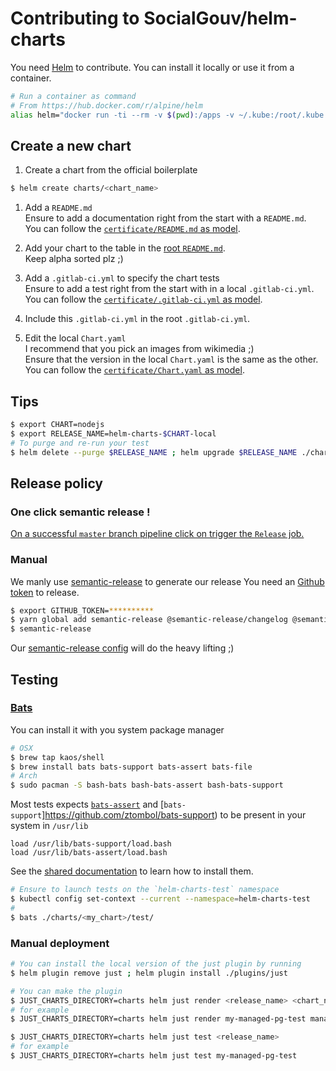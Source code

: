 # Contributing to SocialGouv/helm-charts

You need [Helm](https://helm.sh) to contribute. You can install it locally or use it from a container.

```sh
# Run a container as command
# From https://hub.docker.com/r/alpine/helm
alias helm="docker run -ti --rm -v $(pwd):/apps -v ~/.kube:/root/.kube -v ~/.helm:/root/.helm --user $(id -u):$(id -g) alpine/helm"
```

## Create a new chart

1. Create a chart from the official boilerplate

```bash
$ helm create charts/<chart_name>
```

1. Add a `README.md`  
   Ensure to add a documentation right from the start with a `README.md`.  
   You can follow the [`certificate/README.md` as model](./charts/certificate/README.md).

1. Add your chart to the table in the [root `README.md`](./README.md).  
   Keep alpha sorted plz ;)

1. Add a `.gitlab-ci.yml` to specify the chart tests  
   Ensure to add a test right from the start with in a local `.gitlab-ci.yml`.  
   You can follow the [`certificate/.gitlab-ci.yml` as model](./charts/certificate/.gitlab-ci.yml).

1. Include this `.gitlab-ci.yml` in the root `.gitlab-ci.yml`.

1. Edit the local `Chart.yaml`  
   I recommend that you pick an images from wikimedia ;)  
   Ensure that the version in the local `Chart.yaml` is the same as the other.  
   You can follow the [`certificate/Chart.yaml` as model](./charts/certificate/.gitlab-ci.yml).

## Tips

```sh
$ export CHART=nodejs
$ export RELEASE_NAME=helm-charts-$CHART-local
# To purge and re-run your test
$ helm delete --purge $RELEASE_NAME ; helm upgrade $RELEASE_NAME ./charts/$CHART --debug --install --values ./charts/$CHART/values.test.yaml --wait && helm test $RELEASE_NAME --cleanup || helm test $RELEASE_NAME
```

## Release policy

### One click semantic release !

[On a successful `master` branch pipeline click on trigger the `Release` job.](https://gitlab.factory.social.gouv.fr/SocialGouv/helm-charts/pipelines)

### Manual

We manly use [semantic-release](https://github.com/semantic-release/semantic-release) to generate our release
You need an [Github token](https://github.com/settings/tokens/new) to release.

```sh
$ export GITHUB_TOKEN=**********
$ yarn global add semantic-release @semantic-release/changelog @semantic-release/exec @semantic-release/git
$ semantic-release
```

Our [semantic-release config](./.releaserc.yml) will do the heavy lifting ;)

## Testing

### [Bats](https://github.com/sstephenson/bats)

You can install it with you system package manager

```sh
# OSX
$ brew tap kaos/shell
$ brew install bats bats-support bats-assert bats-file
# Arch
$ sudo pacman -S bash-bats bash-bats-assert bash-bats-support
```

Most tests expects [`bats-assert`](https://github.com/ztombol/bats-assert) and [`bats-support`]https://github.com/ztombol/bats-support) to be present in your system in `/usr/lib`

```bats
load /usr/lib/bats-support/load.bash
load /usr/lib/bats-assert/load.bash
```

See the [shared documentation](https://github.com/ztombol/bats-docs#installation) to learn how to install them.

```sh
# Ensure to launch tests on the `helm-charts-test` namespace
$ kubectl config set-context --current --namespace=helm-charts-test
#
$ bats ./charts/<my_chart>/test/
```

### Manual deployment

```sh
# You can install the local version of the just plugin by running
$ helm plugin remove just ; helm plugin install ./plugins/just

# You can make the plugin
$ JUST_CHARTS_DIRECTORY=charts helm just render <release_name> <chart_name>
# for example
$ JUST_CHARTS_DIRECTORY=charts helm just render my-managed-pg-test managed-pg

$ JUST_CHARTS_DIRECTORY=charts helm just test <release_name>
# for example
$ JUST_CHARTS_DIRECTORY=charts helm just test my-managed-pg-test
```
